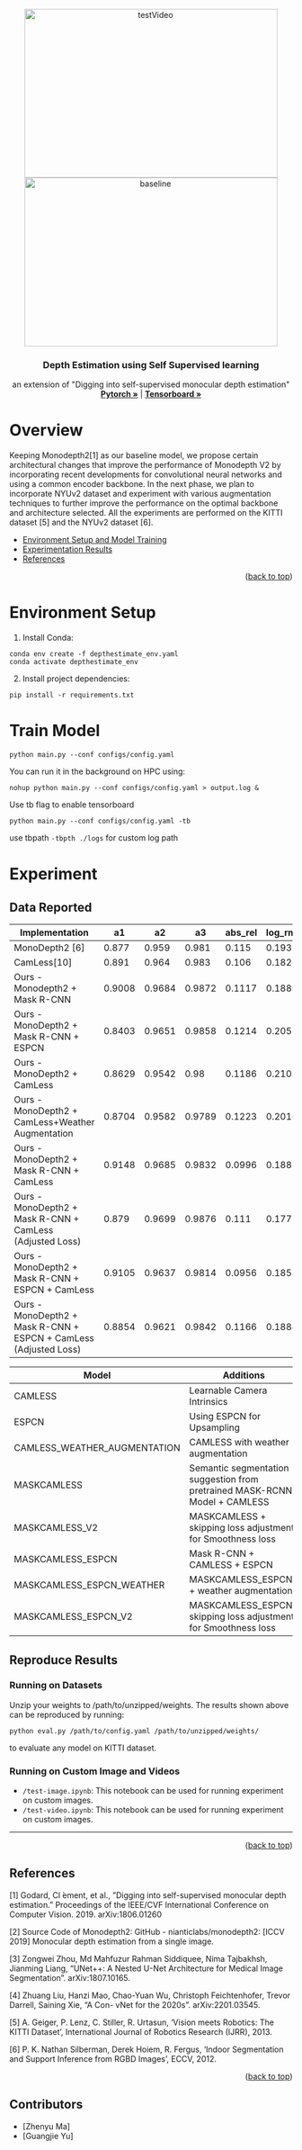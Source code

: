 <div id="top"></div>
<!-- PROJECT LOGO -->
<br />
<div align="center">
  <a href="https://rehost.in/templates">
    <img src="https://github.com/mayankpoddar/depthestimation/blob/main/predictions/testVideo.gif" alt="testVideo" width="450" height="300">
    <img src="https://github.com/mayankpoddar/depthestimation/blob/main/predictions/testVideo-baseline-resnet-unet.gif" alt="baseline" width="450" height="300">
  </a>

<h3 align="center">Depth Estimation using Self Supervised learning</h3>
  <p align="center">
    an extension of "Digging into self-supervised monocular depth estimation"
    <br />
    <a href="https://www.tensorflow.org/tensorboard](https://pytorch.org/"><strong> Pytorch »</strong></a> | <a href="https://www.tensorflow.org/tensorboard"><strong> Tensorboard »</strong></a>
    <br />
  </p>
</div>

<!-- ABOUT THE PROJECT -->
# Overview

Keeping Monodepth2[1] as our baseline model, we propose certain architectural changes that
improve the performance of Monodepth V2 by incorporating recent developments for convolutional
neural networks and using a common encoder backbone. In the next phase, we plan to incorporate
NYUv2 dataset and experiment with various augmentation techniques to further improve the
performance on the optimal backbone and architecture selected. All the experiments are performed
on the KITTI dataset [5] and the NYUv2 dataset [6].

* [Environment Setup and Model Training](#env)
* [Experimentation Results](#results)
* [References](#ref)

<p align="right">(<a href="#top">back to top</a>)</p>

<a name="env"></a>

# Environment Setup

1. Install Conda:

```
conda env create -f depthestimate_env.yaml
conda activate depthestimate_env
```

2. Install project dependencies:

```
pip install -r requirements.txt
```

# Train Model

```
python main.py --conf configs/config.yaml 
```

You can run it in the background on HPC using:

```
nohup python main.py --conf configs/config.yaml > output.log &
```
Use tb flag to enable tensorboard
```
python main.py --conf configs/config.yaml -tb 
```
use tbpath `-tbpth ./logs` for custom log path
  
<a name="results"></a>
# Experiment

## Data Reported

|Implementation                                                  |a1    |a2    |a3    |abs_rel|log_rms|rms  |sq_rel|
|----------------------------------------------------------------|------|------|------|-------|-------|-----|------|
|MonoDepth2 [6]                                                  |0.877 |0.959 |0.981 |0.115  |0.193  |4.863|0.903 |
|CamLess[10]                                                     |0.891 |0.964 |0.983 |0.106  |0.182  |4.482|0.75  |
|Ours - Monodepth2 +  Mask R-CNN                                 |0.9008|0.9684|0.9872|0.1117 |0.1886 |3.977|0.5114|
|Ours - MonoDepth2 + Mask R-CNN + ESPCN                          |0.8403|0.9651|0.9858|0.1214 |0.205  |4.096|0.6251|
|Ours - MonoDepth2 + CamLess                                     |0.8629|0.9542|0.98  |0.1186 |0.2103 |4.737|0.7843|
|Ours - MonoDepth2 + CamLess+Weather Augmentation                |0.8704|0.9582|0.9789|0.1223 |0.2016 |4.934|0.9271|
|Ours - MonoDepth2 + Mask R-CNN + CamLess                        |0.9148|0.9685|0.9832|0.0996 |0.1887 |4.25 |0.5722|
|Ours - MonoDepth2 + Mask R-CNN + CamLess (Adjusted Loss)        |0.879 |0.9699|0.9876|0.111  |0.177  |3.959|0.5079|
|Ours - MonoDepth2 + Mask R-CNN + ESPCN + CamLess                |0.9105|0.9637|0.9814|0.0956 |0.1858 |3.746|0.4868|
|Ours - MonoDepth2 + Mask R-CNN + ESPCN + CamLess (Adjusted Loss)|0.8854|0.9621|0.9842|0.1166 |0.1884 |3.485|0.4793|


| Model                        | Additions                                                                  | Link                                                                                                              |
|------------------------------|----------------------------------------------------------------------------|-------------------------------------------------------------------------------------------------------------------|
| CAMLESS                      | Learnable Camera Intrinsics                                                | [ `link` ]( https://storage.googleapis.com/depth-estimation-weights/final_weights/CAMLESS.zip )                   |
| ESPCN                        | Using ESPCN for Upsampling                                                 | [ `link` ]( https://storage.googleapis.com/depth-estimation-weights/final_weights/ESPCN.zip )                     |
| CAMLESS_WEATHER_AUGMENTATION | CAMLESS with weather augmentation                                          | [ `link` ]( https://storage.googleapis.com/depth-estimation-weights/final_weights/CAMLESS_WEATHER_AUG.zip )       |
| MASKCAMLESS                  | Semantic segmentation suggestion from pretrained MASK-RCNN Model + CAMLESS | [ `link` ]( https://storage.googleapis.com/depth-estimation-weights/final_weights/MASKCAMLESS.zip )               |
| MASKCAMLESS_V2               | MASKCAMLESS + skipping loss adjustment for Smoothness loss                 | [ `link` ]( https://storage.googleapis.com/depth-estimation-weights/final_weights/MASKCAMLESS_V2.zip )            |
| MASKCAMLESS_ESPCN            | Mask R-CNN + CAMLESS + ESPCN                                               | [`link`](https://storage.googleapis.com/depth-estimation-weights/final_weights/MASKCAMLESS_ESPCN.zip)             |
| MASKCAMLESS_ESPCN_WEATHER    | MASKCAMLESS_ESPCN + weather augmentation                                   | [ `link` ]( https://storage.googleapis.com/depth-estimation-weights/final_weights/MASKCAMLESS_ESPCN_WEATHER.zip ) |
| MASKCAMLESS_ESPCN_V2         | MASKCAMLESS_ESPCN+ skipping loss adjustment for Smoothness loss            | [ `link` ]( https://storage.googleapis.com/depth-estimation-weights/final_weights/MASKCAMLESS_ESPCN_V2.zip )      |

## Reproduce Results

### Running on Datasets

Unzip your weights to /path/to/unzipped/weights. 
The results shown above can be reproduced by running:

```
python eval.py /path/to/config.yaml /path/to/unzipped/weights/
```

to evaluate any model on KITTI dataset.

### Running on Custom Image and Videos

* `/test-image.ipynb`: This notebook can be used for running experiment on custom images.
* `/test-video.ipynb`: This notebook can be used for running experiment on custom images.

<hr/>

<p align="right">(<a href="#top">back to top</a>)</p>

<a name="ref"></a>
## References

[1] Godard, Cl ́ement, et al., ”Digging into self-supervised monocular depth estimation.” Proceedings of the IEEE/CVF International Conference on Computer Vision. 2019. arXiv:1806.01260

[2] Source Code of Monodepth2: GitHub - nianticlabs/monodepth2: [ICCV 2019] Monocular depth estimation from a single image.

[3] Zongwei Zhou, Md Mahfuzur Rahman Siddiquee, Nima Tajbakhsh, Jianming Liang, “UNet++: A Nested U-Net Architecture for Medical Image Segmentation”. arXiv:1807.10165.

[4] Zhuang Liu, Hanzi Mao, Chao-Yuan Wu, Christoph Feichtenhofer, Trevor Darrell, Saining Xie, “A Con- vNet for the 2020s”. arXiv:2201.03545.

[5] A. Geiger, P. Lenz, C. Stiller, R. Urtasun, ‘Vision meets Robotics: The KITTI Dataset’, International Journal of Robotics Research (IJRR), 2013.

[6] P. K. Nathan Silberman, Derek Hoiem, R. Fergus, ‘Indoor Segmentation and Support Inference from RGBD Images’, ECCV, 2012.

<p align="right">(<a href="#top">back to top</a>)</p>



## Contributors

* [Zhenyu Ma]
* [Guangjie Yu]
